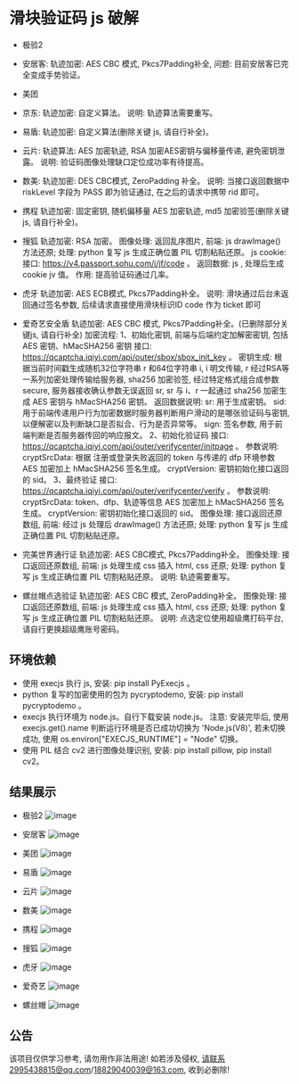 # 滑块验证码 js 破解

* 极验2

* 安居客:
    轨迹加密: AES CBC 模式, Pkcs7Padding补全,
    问题: 目前安居客已完全变成手势验证。

* 美团
* 京东:
    轨迹加密: 自定义算法。
    说明: 轨迹算法需要重写。
    
* 易盾:
    轨迹加密: 自定义算法(删除关键 js, 请自行补全)。
    
* 云片:
    轨迹算法: AES 加密轨迹, RSA 加密AES密钥与偏移量传递, 避免密钥泄露。
    说明: 验证码图像处理缺口定位成功率有待提高。
    
* 数美:
    轨迹加密: DES CBC模式, ZeroPadding 补全。
    说明: 当接口返回数据中 riskLevel 字段为 PASS 即为验证通过, 在之后的请求中携带 rid 即可。

* 携程
    轨迹加密: 固定密钥, 随机偏移量 AES 加密轨迹, md5 加密验签(删除关键js, 请自行补全)。
    
* 搜狐
    轨迹加密: RSA 加密。
    图像处理: 返回乱序图片, 前端: js drawImage() 方法还原; 处理: python 复写 js 生成正确位置 PIL 切割粘贴还原。
    js cookie: 
        接口: https://v4.passport.sohu.com/i/jf/code 。
        返回数据: js , 处理后生成 cookie jv 值。
        作用: 提高验证码通过几率。
    
* 虎牙
    轨迹加密: AES ECB模式, Pkcs7Padding补全。
    说明: 滑块通过后台未返回通过签名参数, 后续请求直接使用滑块标识ID code 作为 ticket 即可
   
* 爱奇艺安全盾
    轨迹加密: AES CBC 模式, Pkcs7Padding补全。(已删除部分关键js, 请自行补全)
    加密流程: 
        1、初始化密钥, 前端与后端约定加解密密钥, 包括 AES 密钥、hMacSHA256 密钥
            接口: https://qcaptcha.iqiyi.com/api/outer/sbox/sbox_init_key 。
            密钥生成: 根据当前时间戳生成随机32位字符串 r 和64位字符串 i, i 明文传输, r 经过RSA等一系列加密处理传输给服务器, 
                sha256 加密验签, 经过特定格式组合成参数 secure, 服务器接收确认参数无误返回 sr, sr 与 i、r 一起通过
                sha256 加密生成 AES 密钥与 hMacSHA256 密钥。
            返回数据说明: 
                sr: 用于生成密钥。
                sid: 用于前端传递用户行为加密数据时服务器判断用户滑动的是哪张验证码与密钥, 以便解密以及判断缺口是否拟合、行为是否异常等。
                sign: 签名参数, 用于前端判断是否服务器传回的响应报文。
        2、初始化验证码
            接口: https://qcaptcha.iqiyi.com/api/outer/verifycenter/initpage 。
            参数说明: 
                cryptSrcData: 根据 注册或登录失败返回的 token 与传递的 dfp 环境参数 AES 加密加上 hMacSHA256 签名生成。
                cryptVersion: 密钥初始化接口返回的 sid。
        3、最终验证
            接口: https://qcaptcha.iqiyi.com/api/outer/verifycenter/verify 。
            参数说明: 
                cryptSrcData: token、dfp、轨迹等信息 AES 加密加上 hMacSHA256 签名生成。
                cryptVersion: 密钥初始化接口返回的 sid。
    图像处理: 接口返回还原数组, 前端: 经过 js 处理后 drawImage() 方法还原; 处理: python 复写 js 生成正确位置 PIL 切割粘贴还原。
                 
* 完美世界通行证
    轨迹加密: AES CBC模式, Pkcs7Padding补全。
    图像处理: 接口返回还原数组, 前端: js 处理生成 css 插入 html, css 还原; 处理: python 复写 js 生成正确位置 PIL 切割粘贴还原。
    说明: 轨迹需要重写。

* 螺丝帽点选验证
    轨迹加密: AES CBC 模式, ZeroPadding补全。
    图像处理: 接口返回还原数组, 前端: js 处理生成 css 插入 html, css 还原; 处理: python 复写 js 生成正确位置 PIL 切割粘贴还原。
    说明: 点选定位使用超级鹰打码平台, 请自行更换超级鹰账号密码。
    

环境依赖
--------

* 使用 execjs 执行 js, 安装: pip install PyExecjs 。 
* python 复写的加密使用的包为 pycryptodemo, 安装: pip install pycryptodemo 。
* execjs 执行环境为 node.js。自行下载安装 node.js。
  注意: 安装完毕后, 使用 execjs.get().name 判断运行环境是否已成功切换为 'Node.js(V8)', 若未切换成功, 使用 os.environ["EXECJS_RUNTIME"] = "Node" 切换。
* 使用 PIL 结合 cv2 进行图像处理识别, 安装: pip install pillow, pip install cv2。

结果展示
--------

* 极验2
![image](https://github.com/Esbiya/SliderCracker/blob/master/view/geetest2.png)

* 安居客
![image](https://github.com/Esbiya/SliderCracker/blob/master/view/anjuke.png)

* 美团
![image](https://github.com/Esbiya/SliderCracker/blob/master/view/meituan.png)

* 易盾
![image](https://github.com/Esbiya/SliderCracker/blob/master/view/yidun.png)

* 云片
![image](https://github.com/Esbiya/SliderCracker/blob/master/view/yunpian.png)

* 数美
![image](https://github.com/Esbiya/SliderCracker/blob/master/view/shumei.png)

* 携程
![image](https://github.com/Esbiya/SliderCracker/blob/master/view/xiecheng.png)

* 搜狐
![image](https://github.com/Esbiya/SliderCracker/blob/master/view/souhu.png)

* 虎牙
![image](https://github.com/Esbiya/SliderCracker/blob/master/view/huya.png)

* 爱奇艺
![image](https://github.com/Esbiya/SliderCracker/blob/master/view/aiqiyi.png)

* 螺丝帽
![image](https://github.com/Esbiya/SliderCracker/blob/master/view/luosimao.png)

公告
--------

该项目仅供学习参考, 请勿用作非法用途! 如若涉及侵权, 请联系2995438815@qq.com/18829040039@163.com, 收到必删除! 